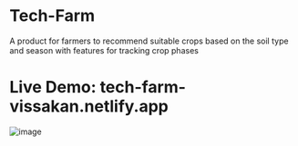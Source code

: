# **Tech-Farm**
A product for farmers to recommend suitable crops based on the soil type and season with features for tracking crop phases

# **Live Demo:** tech-farm-vissakan.netlify.app

![image](https://github.com/David-Blink/Farm-In/assets/76958559/6b7a0f35-f556-4e03-8e24-028c70e9a3c6)
